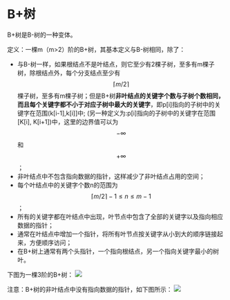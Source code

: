 # B+树
B+树是B-树的一种变体。

定义：一棵m（m>2）阶的B+树，其基本定义与B-树相同，除了：
- 与B-树一样，如果根结点不是叶结点，则它至少有2棵子树，至多有m棵子树，除根结点外，每个分支结点至少有$$ \lceil{m/2}\rceil $$棵子树，至多有m棵子树；但是B+树**非叶结点的关键字个数与子树个数相同，而且每个关键字都不小于对应子树中最大的关键字**，即p[i]指向的子树中的关键字在范围(k[i-1],k[i]]中; (另一种定义为:p[i]指向的子树中的关键字在范围[K[i], K[i+1])中，这里的边界值可以为$$ -\infty $$和$$ +\infty $$；
- 非叶结点中不包含指向数据的指针，这样减少了非叶结点占用的空间；
- 每个叶结点中的关键字个数n的范围为$$ \lceil{m/2}\rceil-1 \le n \le m-1 $$；
- 所有的关键字都在叶结点中出现，叶节点中包含了全部的关键字以及指向相应数据的指针；
- 通常在叶结点中增加一个指针，将所有叶节点按关键字从小到大的顺序链接起来，方便顺序访问；
- 在B+树上通常有两个头指针，一个指向根结点，另一个指向关键字最小的树叶。

下图为一棵3阶的B+树：
![](E:\code_kata\b+_tree.jpg)


注意：B+树的非叶结点中没有指向数据的指针，如下图所示：
![](E:\code_kata\b+_tree2.jpg)




